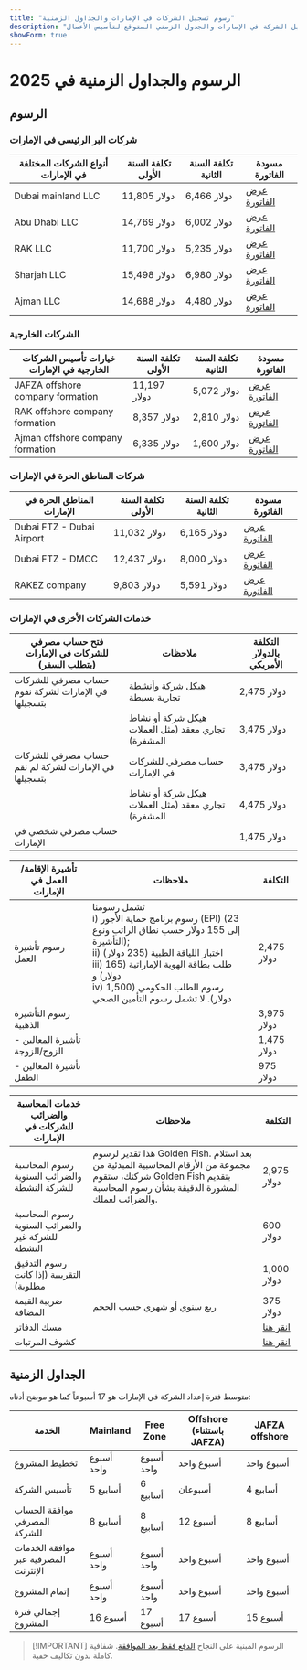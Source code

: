 ```yaml
---
title: "رسوم تسجيل الشركات في الإمارات والجداول الزمنية"
description: "خبراء في تأسيس الشركات في الإمارات. رسوم تسجيل الشركة في الإمارات والجدول الزمني المتوقع لتأسيس الأعمال."
showForm: true
---
```


# الرسوم والجداول الزمنية في 2025

## الرسوم

### شركات البر الرئيسي في الإمارات

| أنواع الشركات المختلفة في الإمارات | تكلفة السنة الأولى | تكلفة السنة الثانية | مسودة الفاتورة |
| -------------------------- | ----------- | ----------- | ---------------------------------------------------------------------------------------------------------------- |
| Dubai mainland LLC         | 11,805 دولار | 6,466 دولار | [عرض الفاتورة](https://docs.google.com/document/d/17zrplxsKNhqfC8AGuqbiAzR_1QXutglx_zeaSEys7-E/edit?usp=sharing) |
| Abu Dhabi LLC              | 14,769 دولار | 6,002 دولار | [عرض الفاتورة](/resources/contacts) |
| RAK LLC                    | 11,700 دولار | 5,235 دولار | [عرض الفاتورة](/resources/contacts) |
| Sharjah LLC                | 15,498 دولار | 6,980 دولار | [عرض الفاتورة](/resources/contacts) |
| Ajman LLC                  | 14,688 دولار | 4,480 دولار | [عرض الفاتورة](/resources/contacts) |

### الشركات الخارجية

| خيارات تأسيس الشركات الخارجية في الإمارات | تكلفة السنة الأولى | تكلفة السنة الثانية | مسودة الفاتورة |
| ------------------------------------------ | ----------- | ----------- | ----------------------------------- |
| JAFZA offshore company formation           | 11,197 دولار | 5,072 دولار | [عرض الفاتورة](/resources/contacts) |
| RAK offshore company formation             | 8,357 دولار | 2,810 دولار | [عرض الفاتورة](/resources/contacts) |
| Ajman offshore company formation           | 6,335 دولار | 1,600 دولار | [عرض الفاتورة](/resources/contacts) |

### شركات المناطق الحرة في الإمارات

| المناطق الحرة في الإمارات | تكلفة السنة الأولى | تكلفة السنة الثانية | مسودة الفاتورة |
| ------------------------- | ----------- | ----------- | ----------------------------------- |
| Dubai FTZ - Dubai Airport | 11,032 دولار | 6,165 دولار | [عرض الفاتورة](/resources/contacts) |
| Dubai FTZ - DMCC          | 12,437 دولار | 8,000 دولار | [عرض الفاتورة](/resources/contacts) |
| RAKEZ company             | 9,803 دولار | 5,591 دولار | [عرض الفاتورة](/resources/contacts) |

### خدمات الشركات الأخرى في الإمارات

| فتح حساب مصرفي للشركات في الإمارات (يتطلب السفر) | ملاحظات | التكلفة بالدولار الأمريكي |
| --------------------------------------------------------------- | -------------------------------------------------------------- | ----------- |
| حساب مصرفي للشركات في الإمارات لشركة نقوم بتسجيلها | هيكل شركة وأنشطة تجارية بسيطة | 2,475 دولار |
| | هيكل شركة أو نشاط تجاري معقد (مثل العملات المشفرة) | 3,475 دولار |
| حساب مصرفي للشركات في الإمارات لشركة لم نقم بتسجيلها | حساب مصرفي للشركات في الإمارات | 3,475 دولار |
| | هيكل شركة أو نشاط تجاري معقد (مثل العملات المشفرة) | 4,475 دولار |
| حساب مصرفي شخصي في الإمارات | | 1,475 دولار |

| تأشيرة الإقامة/العمل في الإمارات | ملاحظات | التكلفة |
| ----------------------------- | -------------------------------------------------------------------------------------------------------------------------------------------------------------------------------------------------------------------------------------------------------------------------------------------------- | ------ |
| رسوم تأشيرة العمل | تشمل رسومنا<br/>i) رسوم برنامج حماية الأجور (EPI) (23 إلى 155 دولار حسب نطاق الراتب ونوع التأشيرة);<br/>ii) اختبار اللياقة الطبية (235 دولار)<br/>iii) طلب بطاقة الهوية الإماراتية (165 دولار) و<br/>iv) رسوم الطلب الحكومي (1,500 دولار). لا تشمل رسوم التأمين الصحي | 2,475 دولار |
| رسوم التأشيرة الذهبية | | 3,975 دولار |
| تأشيرة المعالين - الزوج/الزوجة | | 1,475 دولار |
| تأشيرة المعالين - الطفل | | 975 دولار |

| خدمات المحاسبة والضرائب للشركات في الإمارات | ملاحظات | التكلفة |
| ---------------------------------------------------- | ---------------------------------------------------------------------------------------------------------------------------------------------------------------------------------------------------- | --------------- |
| رسوم المحاسبة والضرائب السنوية للشركة النشطة | هذا تقدير لرسوم Golden Fish. بعد استلام مجموعة من الأرقام المحاسبية المبدئية من شركتك، ستقوم Golden Fish بتقديم المشورة الدقيقة بشأن رسوم المحاسبة والضرائب لعملك. | 2,975 دولار |
| رسوم المحاسبة والضرائب السنوية للشركة غير النشطة | | 600 دولار |
| رسوم التدقيق التقريبية (إذا كانت مطلوبة) | | 1,000 دولار |
| ضريبة القيمة المضافة | ربع سنوي أو شهري حسب الحجم | 375 دولار |
| مسك الدفاتر | | [انقر هنا](#) |
| كشوف المرتبات | | [انقر هنا](#) |

## الجداول الزمنية

متوسط فترة إعداد الشركة في الإمارات هو 17 أسبوعاً كما هو موضح أدناه:

| الخدمة                             | Mainland | Free Zone | Offshore (باستثناء JAFZA) | JAFZA offshore |
| ---------------------------------- | -------- | --------- | ------------------------- | -------------- |
| تخطيط المشروع                      | أسبوع واحد | أسبوع واحد | أسبوع واحد                | أسبوع واحد      |
| تأسيس الشركة                       | 5 أسابيع  | 6 أسابيع  | أسبوعان                   | 4 أسابيع       |
| موافقة الحساب المصرفي للشركة       | 8 أسابيع  | 8 أسابيع  | 12 أسبوع                  | 8 أسابيع       |
| موافقة الخدمات المصرفية عبر الإنترنت | أسبوع واحد | أسبوع واحد | أسبوع واحد                | أسبوع واحد      |
| إتمام المشروع                      | أسبوع واحد | أسبوع واحد | أسبوع واحد                | أسبوع واحد      |
| إجمالي فترة المشروع                | 16 أسبوع  | 17 أسبوع  | 17 أسبوع                  | 15 أسبوع       |

> [!IMPORTANT] الرسوم المبنية على النجاح
> [الدفع فقط بعد الموافقة](../benefits/success-based-fees.md). شفافية كاملة بدون تكاليف خفية.